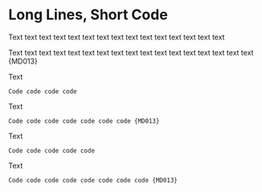 # Long Lines, Short Code

Text text text text text text text text text text text text text text text

Text text text text text text text text text text text text text text text text text {MD013}

Text

    Code code code code

Text

    Code code code code code code code {MD013}

Text

```text
Code code code code code
```

Text

```text
Code code code code code code code code {MD013}
```
